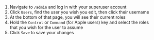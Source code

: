   1. Navigate to `/admin` and log in with your superuser account
  1. Click `Users`, find the user you wish you edit, then click their username
  1. At the bottom of that page, you will see their current roles
  1. Hold the `Control` or `Command` (for Apple users) key and select the roles that you wish for the user to assume
  1. Click `Save` to save your changes